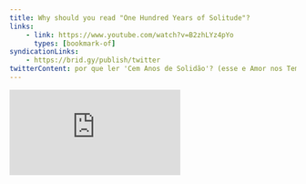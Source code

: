 ```yaml
---
title: Why should you read "One Hundred Years of Solitude"?
links:
    - link: https://www.youtube.com/watch?v=B2zhLYz4pYo
      types: [bookmark-of]
syndicationLinks:
    - https://brid.gy/publish/twitter
twitterContent: por que ler 'Cem Anos de Solidão'? (esse e Amor nos Tempos do Cólera, de Gabriel García Marquez, são LINDOS)
---
```


<div class="embed-container"><iframe src="https://www.youtube.com/embed/B2zhLYz4pYo" frameborder="0" allow="accelerometer; autoplay; encrypted-media; gyroscope; picture-in-picture" allowfullscreen></iframe></div>

